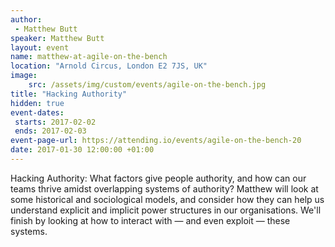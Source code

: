 ```yaml
---
author: 
 - Matthew Butt 
speaker: Matthew Butt
layout: event
name: matthew-at-agile-on-the-bench 
location: "Arnold Circus, London E2 7JS, UK"
image:
    src: /assets/img/custom/events/agile-on-the-bench.jpg 
title: "Hacking Authority"
hidden: true
event-dates: 
 starts: 2017-02-02
 ends: 2017-02-03
event-page-url: https://attending.io/events/agile-on-the-bench-20 
date: 2017-01-30 12:00:00 +01:00
---
```


Hacking Authority: What factors give people authority, and how can our teams thrive amidst overlapping systems of authority? Matthew will look at some historical and sociological models, and consider how they can help us understand explicit and implicit power structures in our organisations. We'll finish by looking at how to interact with — and even exploit — these systems.


